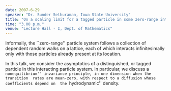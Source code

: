 ```yaml
---
date: 2007-6-29
speaker: "Dr. Sunder Sethuraman, Iowa State University"
title: "On a scaling limit for a tagged particle in some zero-range interacting systems"
time: "3.00 p.m."
venue: "Lecture Hall - I, Dept. of Mathematics"
---
```

Informally, the ``zero-range'' particle system follows a collection of 
dependent random walks on a lattice, each of which interacts infinitesimally 
only with those particles already present at its location.


In this talk, we consider the asymptotics of a distinguished, or tagged 
particle in this interacting particle system.  In particular, we discuss a 
``nonequilibrium'' invariance principle, in one dimension when the transition 
rates are mean-zero, with respect to a diffusion whose coefficients depend on 
the ``hydrodynamic'' density.
